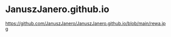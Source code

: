 # JanuszJanero.github.io

https://github.com/JanuszJanero/JanuszJanero.github.io/blob/main/rewa.jpg

